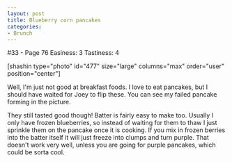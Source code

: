 ```yaml
---
layout: post
title: Blueberry corn pancakes
categories:
- Brunch
---
```


#33 - Page 76
Easiness: 3
Tastiness: 4

[shashin type="photo" id="477" size="large" columns="max" order="user" position="center"]

Well, I'm just not good at breakfast foods. I love to eat pancakes, but I should have waited for Joey to flip these. You can see my failed pancake forming in the picture.

They still tasted good though! Batter is fairly easy to make too. Usually I only have frozen blueberries, so instead of waiting for them to thaw I just sprinkle them on the pancake once it is cooking. If you mix in frozen berries into the batter itself it will just freeze into clumps and turn purple. That doesn't work very well, unless you are going for purple pancakes, which could be sorta cool.
